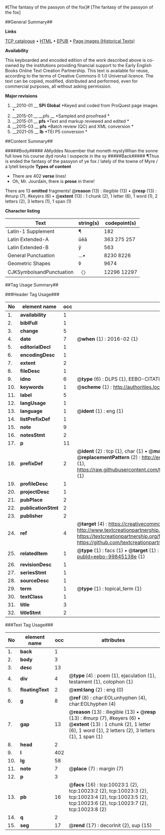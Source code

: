 #[The fantasy of the passyon of the fox]#
[The fantasy of the passyon of the fox]

##General Summary##

**Links**

[TCP catalogue](http://www.ota.ox.ac.uk/tcp/)  • 
[HTML](http://tei.it.ox.ac.uk/tcp/Texts-HTML/free/A00/A00547.html)  • 
[EPUB](http://tei.it.ox.ac.uk/tcp/Texts-EPUB/free/A00/A00547.epub) • 
[Page images (Historical Texts)](https://historicaltexts.jisc.ac.uk/eebo-99845138e)

**Availability**

This keyboarded and encoded edition of the work described above is co-owned by the
    institutions providing financial support to the Early English Books Online Text Creation
    Partnership. This text is available for reuse, according to the terms of  Creative Commons 0 1.0 Universal
    licence. The text can be copied, modified, distributed and performed, even for commercial
    purposes, all without asking permission.

**Major revisions**

1. __2010-01 __ __SPi Global__ *Keyed and coded from ProQuest page images *
1. __2015-01 __ __pfs __ *Sampled and proofread *
1. __2015-01 __ __pfs__ *Text and markup reviewed and edited *
1. __2015-03 __ __pfs__ *Batch review (QC) and XML conversion *
1. __2021-05 __ __lb__ *TEI P5 conversion *

##Content Summary##

#####Body#####
AMyddes Nouember that moneth mystyWhan the sonne full lowe his course dyd ronAs I suspecte in the sy
#####Back#####
¶Thus is ended the fantasy of the passyon of ye fox / lately of the towne of Myre / a lytell besyde 
**Types of content**

  * There are 402 **verse** lines!
  * Oh, Mr. Jourdain, there is **prose** in there!

There are 13 **omitted** fragments! 
 @__reason__ (13) : illegible (13)  •  @__resp__ (13) : #murp (7), #keyers (6)  •  @__extent__ (13) : 1 chunk (2), 1 letter (6), 1 word (1), 2 letters (2), 3 letters (1), 1 span (1)

**Character listing**


|Text|string(s)|codepoint(s)|
|---|---|---|
|Latin-1 Supplement|¶|182|
|Latin Extended-A|ūēā|363 275 257|
|Latin Extended-B|ȳ|563|
|General Punctuation|…•|8230 8226|
|Geometric Shapes|◊|9674|
|CJKSymbolsandPunctuation|〈〉|12296 12297|

##Tag Usage Summary##

###Header Tag Usage###

|No|element name|occ|attributes|
|---|---|---|---|
|1.|__availability__|1||
|2.|__biblFull__|1||
|3.|__change__|5||
|4.|__date__|7| @__when__ (1) : 2016-02 (1)|
|5.|__editorialDecl__|1||
|6.|__encodingDesc__|1||
|7.|__extent__|2||
|8.|__fileDesc__|1||
|9.|__idno__|6| @__type__ (6) : DLPS (1), EEBO-CITATION (1), VID (1), EEBO-PROQUEST (1), STC (2)|
|10.|__keywords__|1| @__scheme__ (1) : http://authorities.loc.gov/ (1)|
|11.|__label__|5||
|12.|__langUsage__|1||
|13.|__language__|1| @__ident__ (1) : eng (1)|
|14.|__listPrefixDef__|1||
|15.|__note__|9||
|16.|__notesStmt__|2||
|17.|__p__|11||
|18.|__prefixDef__|2| @__ident__ (2) : tcp (1), char (1)  •  @__matchPattern__ (2) : ([0-9\-]+):([0-9IVX]+) (1), (.+) (1)  •  @__replacementPattern__ (2) : http://eebo.chadwyck.com/downloadtiff?vid=$1&page=$2 (1), https://raw.githubusercontent.com/textcreationpartnership/Texts/master/tcpchars.xml#$1 (1)|
|19.|__profileDesc__|1||
|20.|__projectDesc__|1||
|21.|__pubPlace__|2||
|22.|__publicationStmt__|2||
|23.|__publisher__|2||
|24.|__ref__|4| @__target__ (4) : https://creativecommons.org/publicdomain/zero/1.0/ (1), http://www.textcreationpartnership.org/docs/. (1), https://textcreationpartnership.org/faq/#faq05 (1), https://github.com/textcreationpartnership (1)|
|25.|__relatedItem__|1| @__type__ (1) : facs (1)  •  @__target__ (1) : https://data.historicaltexts.jisc.ac.uk/view?pubId=eebo-99845138e (1)|
|26.|__revisionDesc__|1||
|27.|__seriesStmt__|1||
|28.|__sourceDesc__|1||
|29.|__term__|1| @__type__ (1) : topical_term (1)|
|30.|__textClass__|1||
|31.|__title__|3||
|32.|__titleStmt__|2||


###Text Tag Usage###

|No|element name|occ|attributes|
|---|---|---|---|
|1.|__back__|1||
|2.|__body__|3||
|3.|__desc__|13||
|4.|__div__|4| @__type__ (4) : poem (1), ejaculation (1), testament (1), colophon (1)|
|5.|__floatingText__|2| @__xml:lang__ (2) : eng (0)|
|6.|__g__|8| @__ref__ (8) : char:EOLunhyphen (4), char:EOLhyphen (4)|
|7.|__gap__|13| @__reason__ (13) : illegible (13)  •  @__resp__ (13) : #murp (7), #keyers (6)  •  @__extent__ (13) : 1 chunk (2), 1 letter (6), 1 word (1), 2 letters (2), 3 letters (1), 1 span (1)|
|8.|__head__|2||
|9.|__l__|402||
|10.|__lg__|58||
|11.|__note__|7| @__place__ (7) : margin (7)|
|12.|__p__|3||
|13.|__pb__|16| @__facs__ (16) : tcp:10023:1 (2), tcp:10023:2 (2), tcp:10023:3 (2), tcp:10023:4 (2), tcp:10023:5 (2), tcp:10023:6 (2), tcp:10023:7 (2), tcp:10023:8 (2)|
|14.|__q__|2||
|15.|__seg__|17| @__rend__ (17) : decorInit (2), sup (15)|

